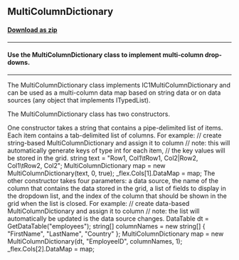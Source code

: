## MultiColumnDictionary
#### [Download as zip](https://minhaskamal.github.io/DownGit/#/home?url=https://github.com/GrapeCity/ComponentOne-WinForms-Samples/tree/master/NetFramework\FlexGrid\VB\MultiColumnDictionary)
____
#### Use the MultiColumnDictionary class to implement multi-column drop-downs.
____
The MultiColumnDictionary class implements IC1MultiColumnDictionary and can be used as a multi-column data map based on string data or on data sources (any object that implements ITypedList). 

The MultiColumnDictionary class has two constructors. 

One constructor takes a string that contains a pipe-delimited list of items. Each item contains a tab-delimited list of columns. For example:  // create string-based MultiColumnDictionary and assign it to column // note: this will automatically generate keys of type int for each item, // the key values will be stored in the grid. string text = "Row1, Col1\tRow1, Col2|Row2, Col1\tRow2, Col2"; MultiColumnDictionary map = new MultiColumnDictionary(text, 0, true); _flex.Cols[1].DataMap = map;  The other constructor takes four parameters: a data source, the name of the column that contains the data stored in the grid, a list of fields to display in the dropdown list, and the index of the column that should be shown in the grid when the list is closed. For example:  // create data-based MultiColumnDictionary and assign it to column // note: the list will automatically be updated is the data source changes. DataTable dt = GetDataTable("employees"); string[] columnNames = new string[] { "FirstName", "LastName", "Country" }; MultiColumnDictionary map = new MultiColumnDictionary(dt, "EmployeeID", columnNames, 1); _flex.Cols[2].DataMap = map; 